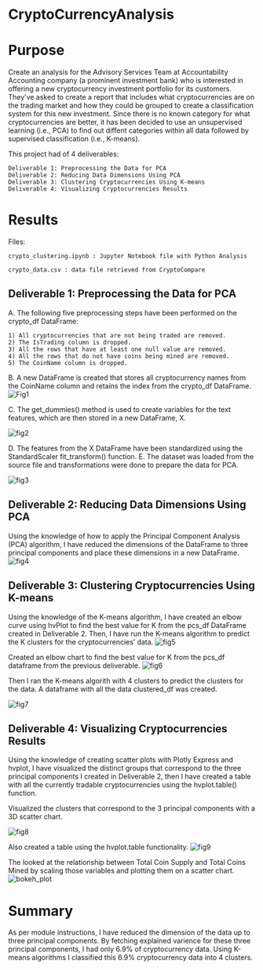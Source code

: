 # CryptoCurrencyAnalysis

# Purpose

Create an analysis for the Advisory Services Team at Accountability Accounting company (a prominent investment bank) who is interested in offering a new cryptocurrency investment portfolio for its customers. They’ve asked to create a report that includes what cryptocurrencies are on the trading market and how they could be grouped to create a classification system for this new investment. Since there is no known category for what cryptocurrencies are better, it has been decided to use an unsupervised learning (i.e., PCA) to find out diffent categories within all data followed by supervised classification (i.e., K-means). 

This project had of 4 deliverables:

    Deliverable 1: Preprocessing the Data for PCA
    Deliverable 2: Reducing Data Dimensions Using PCA
    Deliverable 3: Clustering Cryptocurrencies Using K-means
    Deliverable 4: Visualizing Cryptocurrencies Results

# Results

Files:

    crypto_clustering.ipynb : Jupyter Notebook file with Python Analysis

    crypto_data.csv : data file retrieved from CryptoCompare

## Deliverable 1: Preprocessing the Data for PCA

A. The following five preprocessing steps have been performed on the crypto_df DataFrame:

    1) All cryptocurrencies that are not being traded are removed.
    2) The IsTrading column is dropped.
    3) All the rows that have at least one null value are removed.
    4) All the rows that do not have coins being mined are removed.
    5) The CoinName column is dropped.
 B. A new DataFrame is created that stores all cryptocurrency names from the CoinName column and retains the index from the crypto_df DataFrame.   
    ![Fig1](https://user-images.githubusercontent.com/100442163/177381409-8abfabc3-c38d-4a70-b760-e81f12a33feb.png)

C. The get_dummies() method is used to create variables for the text features, which are then stored in a new DataFrame, X.

![fig2](https://user-images.githubusercontent.com/100442163/177381834-61b33142-7030-4d5c-a7bf-a9af7ee63c61.png)

D. The features from the X DataFrame have been standardized using the StandardScaler fit_transform() function. 
E. The dataset was loaded from the source file and transformations were done to prepare the data for PCA.

![fig3](https://user-images.githubusercontent.com/100442163/177382147-8941be0c-ab42-45da-bf88-5267cb3df21e.png)


## Deliverable 2: Reducing Data Dimensions Using PCA
Using the knowledge of how to apply the Principal Component Analysis (PCA) algorithm, I have reduced the dimensions of the DataFrame to three principal components and place these dimensions in a new DataFrame.
![fig4](https://user-images.githubusercontent.com/100442163/177382880-edc45531-2a22-4510-89ad-2481a91c00a8.png)

## Deliverable 3: Clustering Cryptocurrencies Using K-means
Using the knowledge of the K-means algorithm, I have created an elbow curve using hvPlot to find the best value for K from the pcs_df DataFrame created in Deliverable 2. Then, I have run the K-means algorithm to predict the K clusters for the cryptocurrencies’ data.
![fig5](https://user-images.githubusercontent.com/100442163/177383530-d2d68f14-99d2-486b-a502-f419b8a6ada6.png)

Created an elbow chart to find the best value for K from the pcs_df dataframe from the previous deliverable.
![fig6](https://user-images.githubusercontent.com/100442163/177383923-bd746426-99b5-4052-b7b8-4a7709403e93.png)

Then I ran the K-means algorith with 4 clusters to predict the clusters for the data. A dataframe with all the data clustered_df was created.

![fig7](https://user-images.githubusercontent.com/100442163/177384166-9233ac49-8116-49b5-8392-dc4d47870f53.png)

## Deliverable 4: Visualizing Cryptocurrencies Results
Using the knowledge of creating scatter plots with Plotly Express and hvplot, I have visualized the distinct groups that correspond to the three principal components I created in Deliverable 2, then I have created a table with all the currently tradable cryptocurrencies using the hvplot.table() function. 

Visualized the clusters that correspond to the 3 principal components with a 3D scatter chart.

![fig8](https://user-images.githubusercontent.com/100442163/177385003-e7105689-062d-4aaf-80cd-c02875c43970.png)

Also created a table using the hvplot.table functionality.
![fig9](https://user-images.githubusercontent.com/100442163/177385278-dee8a9c3-d6da-4f5a-a061-2524b047daff.png)

The looked at the relationship between Total Coin Supply and Total Coins Mined by scaling those variables and plotting them on a scatter chart.
![bokeh_plot](https://user-images.githubusercontent.com/100442163/177385532-8a7271a8-6799-44d9-aff1-f24a40e011f3.png)

# Summary
As per module instructions, I have reduced the dimension of the data up to three principal components. By fetching explained varience for these three principal components, I had  only 6.9% of cryptocurrency data. Using K-means algorithms I classified this 6.9% cryptocurrency data into 4 clusters. 

